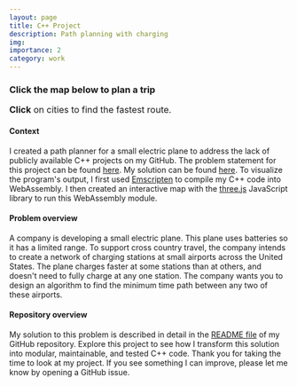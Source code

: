 ```yaml
---
layout: page
title: C++ Project
description: Path planning with charging
img:
importance: 2
category: work
---
```


### Click the map below to plan a trip

<div id="canvas-holder"></div>

<script type="module" src="../../assets/my_js/flight_planner_app.js">
</script>

<div class="caption" style="font-size: 16px;">
<strong>Click</strong> on cities to find the fastest route.
</div>

#### **Context**

I created a path planner for a small electric plane to address the lack of publicly available C++ projects on my GitHub.
The problem statement for this project can be found
[here](https://github.com/ryanelandt/path_planning_with_charging/blob/main/problem_statement.md).
My solution can be found [here](https://github.com/ryanelandt/path_planning_with_charging).
To visualize the program's output, I first used [Emscripten](https://emscripten.org/) to compile my C++ code into WebAssembly.
I then created an interactive map with the [three.js](https://threejs.org/) JavaScript library to run this WebAssembly module.


#### **Problem overview**

A company is developing a small electric plane.
This plane uses batteries so it has a limited range.
To support cross country travel, the company intends to create a network of charging stations at small airports across the United States.
The plane charges faster at some stations than at others, and doesn't need to fully charge at any one station. The company wants you to design an algorithm to find the minimum time path between any two of these airports.


#### **Repository overview**

My solution to this problem is described in detail in the [README file](https://github.com/ryanelandt/path_planning_with_charging/blob/main/readme.md) of my GitHub repository.
Explore this project to see how I transform this solution into modular, maintainable, and tested C++ code.
Thank you for taking the time to look at my project.
If you see something I can improve, please let me know by opening a GitHub issue.






